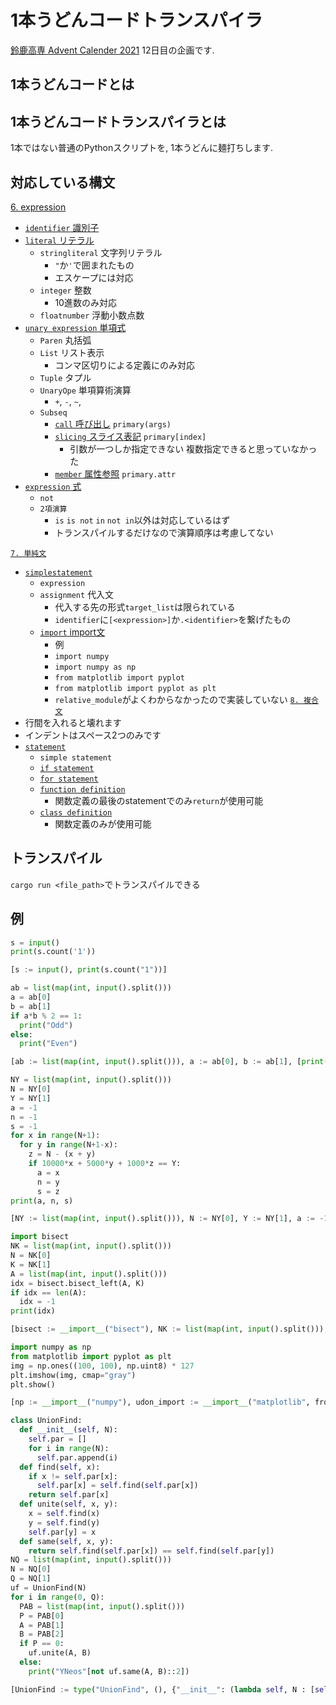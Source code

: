 # 1本うどんコードトランスパイラ

[鈴鹿高専 Advent Calender 2021](https://qiita.com/advent-calendar/2021/snct) 12日目の企画です.

## 1本うどんコードとは

## 1本うどんコードトランスパイラとは

1本ではない普通のPythonスクリプトを, 1本うどんに麺打ちします.

## 対応している構文

[6. expression](https://docs.python.org/ja/3/reference/expressions.html)

- [`identifier` 識別子](./src/parser/identifier.rs)
- [`literal` リテラル](./src/parser/literal.rs)
  - `stringliteral` 文字列リテラル
    - `"`か`'`で囲まれたもの
    - エスケープには対応
  - `integer` 整数
    - 10進数のみ対応
  - `floatnumber` 浮動小数点数
- [`unary expression` 単項式](./src/parser/unary_expr.rs)
  - `Paren` 丸括弧
  - `List` リスト表示
    - コンマ区切りによる定義にのみ対応
  - `Tuple` タプル
  - `UnaryOpe` 単項算術演算
    - `+`, `-`, `~`,
  - `Subseq`
    - [`call` 呼び出し](./src/parser/call.rs) `primary(args)`
    - [`slicing` スライス表記](./src/parser/index.rs) `primary[index]`
      - 引数が一つしか指定できない 複数指定できると思っていなかった
    - [`member` 属性参照](./src/parser/member.rs) `primary.attr`
- [`expression` 式](./src/parser/expression.rs)
  - `not`
  - `2項演算`
    - `is` `is not` `in` `not in`以外は対応しているはず
    - トランスパイルするだけなので演算順序は考慮してない

[`7. 単純文`](https://docs.python.org/ja/3/reference/simple_stmts.html)
- [`simplestatement`](./src/parser/simplestatement.rs)
  - `expression`
  - `assignment` 代入文
    - 代入する先の形式`target_list`は限られている
    - `identifier`に`[<expression>]`か`.<identifier>`を繋げたもの
  - [`import` import文](./src/parser/import.rs)
    - 例
    - `import numpy`
    - `import numpy as np`
    - `from matplotlib import pyplot`
    - `from matplotlib import pyplot as plt`
    - `relative_module`がよくわからなかったので実装していない
[`8. 複合文`](https://docs.python.org/ja/3/reference/compound_stmts.html)
- 行間を入れると壊れます
- インデントはスペース2つのみです
- [`statement`](./src/parser/statement.rs)
  - `simple statement`
  - [`if statement`](./src/parser/if_stmt.rs)
  - [`for statement`](./src/parser/for_stmt.rs)
  - [`function definition`](./src/parser/func_def.rs)
    - 関数定義の最後のstatementでのみ`return`が使用可能
  - [`class definition`](./src/parser/class_def.rs)
    - 関数定義のみが使用可能

## トランスパイル

`cargo run <file_path>`でトランスパイルできる


## 例

```py
s = input()
print(s.count('1'))
```

```py
[s := input(), print(s.count("1"))]
```

```py
ab = list(map(int, input().split()))
a = ab[0]
b = ab[1]
if a*b % 2 == 1:
  print("Odd")
else:
  print("Even")
```

```py
[ab := list(map(int, input().split())), a := ab[0], b := ab[1], [print("Odd")] if a * b % 2 == 1 else [print("Even")]]
```
```py
NY = list(map(int, input().split()))
N = NY[0]
Y = NY[1]
a = -1
n = -1
s = -1
for x in range(N+1):
  for y in range(N+1-x):
    z = N - (x + y)
    if 10000*x + 5000*y + 1000*z == Y:
      a = x
      n = y
      s = z
print(a, n, s)
```

```py
[NY := list(map(int, input().split())), N := NY[0], Y := NY[1], a := -1, n := -1, s := -1, [[[[z := N - (x + y), [a := x, n := y, s := z] if 10000 * x + 5000 * y + 1000 * z == Y else []] for y in range(N + 1 - x)]] for x in range(N + 1)], print(a, n, s)]
```

```py
import bisect
NK = list(map(int, input().split()))
N = NK[0]
K = NK[1]
A = list(map(int, input().split()))
idx = bisect.bisect_left(A, K)
if idx == len(A): 
  idx = -1
print(idx)
```

```py
[bisect := __import__("bisect"), NK := list(map(int, input().split())), N := NK[0], K := NK[1], A := list(map(int, input().split())), idx := bisect.bisect_left(A, K), [idx := -1] if idx == len(A) else [], print(idx)]
```


```py
import numpy as np
from matplotlib import pyplot as plt
img = np.ones((100, 100), np.uint8) * 127
plt.imshow(img, cmap="gray")
plt.show()
```

```py
[np := __import__("numpy"), udon_import := __import__("matplotlib", fromlist=["pyplot"]), plt := udon_import.pyplot, img := np.ones((100, 100, ), np.uint8) * 127, plt.imshow(img, cmap="gray"), plt.show()]
```

```py
class UnionFind:
  def __init__(self, N):
    self.par = []
    for i in range(N):
      self.par.append(i)
  def find(self, x):
    if x != self.par[x]: 
      self.par[x] = self.find(self.par[x])
    return self.par[x]
  def unite(self, x, y):
    x = self.find(x)
    y = self.find(y)
    self.par[y] = x
  def same(self, x, y):
    return self.find(self.par[x]) == self.find(self.par[y])
NQ = list(map(int, input().split()))
N = NQ[0]
Q = NQ[1]
uf = UnionFind(N)
for i in range(0, Q):
  PAB = list(map(int, input().split()))
  P = PAB[0]
  A = PAB[1]
  B = PAB[2]
  if P == 0:
    uf.unite(A, B)
  else:
    print("YNeos"[not uf.same(A, B)::2])
```

```py
[UnionFind := type("UnionFind", (), {"__init__": (lambda self, N : [self.__setattr__("par", []), [[self.par.append(i)] for i in range(N)], None][2]), "find": (lambda self, x : [[self.par.__setitem__(x, self.find(self.par[x]))] if x != self.par[x] else [], self.par[x]][1]), "unite": (lambda self, x, y : [x := self.find(x), y := self.find(y), self.par.__setitem__(y, x), None][3]), "same": (lambda self, x, y : [self.find(self.par[x]) == self.find(self.par[y])][0])}), NQ := list(map(int, input().split())), N := NQ[0], Q := NQ[1], uf := UnionFind(N), [[PAB := list(map(int, input().split())), P := PAB[0], A := PAB[1], B := PAB[2], [uf.unite(A, B)] if P == 0 else [print("YNeos"[slice(not uf.same(A, B), None, 2)])]] for i in range(0, Q)]]
```
